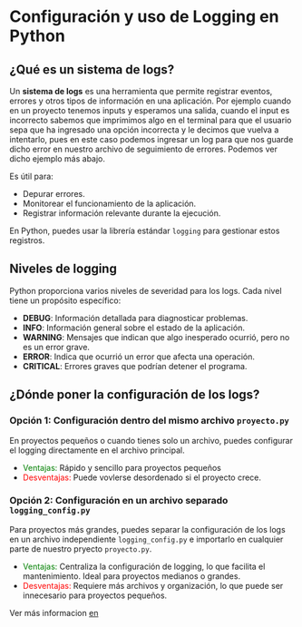 # Configuración y uso de Logging en Python

## ¿Qué es un sistema de logs?

Un **sistema de logs** es una herramienta que permite registrar eventos, errores y otros tipos de información en una aplicación. Por ejemplo cuando en un proyecto tenemos inputs y esperamos una salida, cuando el input es incorrecto sabemos que imprimimos algo en el terminal para que el usuario sepa que ha ingresado una opción incorrecta y le decimos que vuelva a intentarlo, pues en este caso podemos ingresar un log para que nos guarde dicho error en nuestro archivo de seguimiento de errores. Podemos ver dicho ejemplo más abajo.

Es útil para:
- Depurar errores.
- Monitorear el funcionamiento de la aplicación.
- Registrar información relevante durante la ejecución.

En Python, puedes usar la librería estándar `logging` para gestionar estos registros.

## Niveles de logging

Python proporciona varios niveles de severidad para los logs. Cada nivel tiene un propósito específico:

- **DEBUG**: Información detallada para diagnosticar problemas.
- **INFO**: Información general sobre el estado de la aplicación.
- **WARNING**: Mensajes que indican que algo inesperado ocurrió, pero no es un error grave.
- **ERROR**: Indica que ocurrió un error que afecta una operación.
- **CRITICAL**: Errores graves que podrían detener el programa.

## ¿Dónde poner la configuración de los logs?

### Opción 1: Configuración dentro del mismo archivo `proyecto.py`

En proyectos pequeños o cuando tienes solo un archivo, puedes configurar el logging directamente en el archivo principal.


- <font color="green">Ventajas:</font> Rápido y sencillo para proyectos pequeños
- <font color="red">Desventajas:</font> Puede vovlerse desordenado si el proyecto crece.

### Opción 2: Configuración en un archivo separado `logging_config.py`

Para proyectos más grandes, puedes separar la configuración de los logs en un archivo independiente `logging_config.py` e importarlo en cualquier parte de nuestro pryecto `proyecto.py`.

- <font color="green">Ventajas:</font> Centraliza la configuración de logging, lo que facilita el mantenimiento. Ideal para proyectos medianos o grandes.
- <font color="red">Desventajas:</font> Requiere más archivos y organización, lo que puede ser innecesario para proyectos pequeños.


Ver más informacion [en](https://atareao.es/pyldora/tus-logs-en-python-de-forma-eficiente/#:~:text=El%20logging%20en%20Python%20es,diagnosticar%20problemas%20en%20tiempo%20real)
